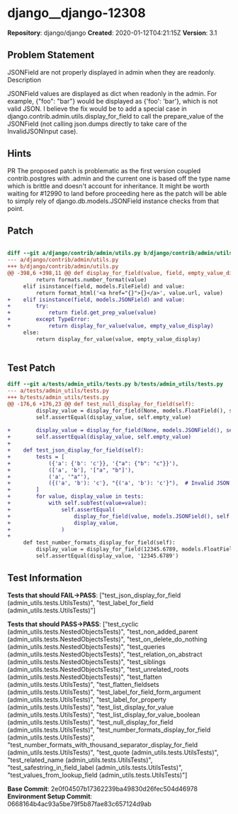 # django__django-12308

**Repository**: django/django
**Created**: 2020-01-12T04:21:15Z
**Version**: 3.1

## Problem Statement

JSONField are not properly displayed in admin when they are readonly.
Description
	
JSONField values are displayed as dict when readonly in the admin.
For example, {"foo": "bar"} would be displayed as {'foo': 'bar'}, which is not valid JSON.
I believe the fix would be to add a special case in django.contrib.admin.utils.display_for_field to call the prepare_value of the JSONField (not calling json.dumps directly to take care of the InvalidJSONInput case).


## Hints

​PR
The proposed patch is problematic as the first version coupled contrib.postgres with .admin and the current one is based off the type name which is brittle and doesn't account for inheritance. It might be worth waiting for #12990 to land before proceeding here as the patch will be able to simply rely of django.db.models.JSONField instance checks from that point.

## Patch

```diff

diff --git a/django/contrib/admin/utils.py b/django/contrib/admin/utils.py
--- a/django/contrib/admin/utils.py
+++ b/django/contrib/admin/utils.py
@@ -398,6 +398,11 @@ def display_for_field(value, field, empty_value_display):
         return formats.number_format(value)
     elif isinstance(field, models.FileField) and value:
         return format_html('<a href="{}">{}</a>', value.url, value)
+    elif isinstance(field, models.JSONField) and value:
+        try:
+            return field.get_prep_value(value)
+        except TypeError:
+            return display_for_value(value, empty_value_display)
     else:
         return display_for_value(value, empty_value_display)
 


```

## Test Patch

```diff
diff --git a/tests/admin_utils/tests.py b/tests/admin_utils/tests.py
--- a/tests/admin_utils/tests.py
+++ b/tests/admin_utils/tests.py
@@ -176,6 +176,23 @@ def test_null_display_for_field(self):
         display_value = display_for_field(None, models.FloatField(), self.empty_value)
         self.assertEqual(display_value, self.empty_value)
 
+        display_value = display_for_field(None, models.JSONField(), self.empty_value)
+        self.assertEqual(display_value, self.empty_value)
+
+    def test_json_display_for_field(self):
+        tests = [
+            ({'a': {'b': 'c'}}, '{"a": {"b": "c"}}'),
+            (['a', 'b'], '["a", "b"]'),
+            ('a', '"a"'),
+            ({('a', 'b'): 'c'}, "{('a', 'b'): 'c'}"),  # Invalid JSON.
+        ]
+        for value, display_value in tests:
+            with self.subTest(value=value):
+                self.assertEqual(
+                    display_for_field(value, models.JSONField(), self.empty_value),
+                    display_value,
+                )
+
     def test_number_formats_display_for_field(self):
         display_value = display_for_field(12345.6789, models.FloatField(), self.empty_value)
         self.assertEqual(display_value, '12345.6789')

```

## Test Information

**Tests that should FAIL→PASS**: ["test_json_display_for_field (admin_utils.tests.UtilsTests)", "test_label_for_field (admin_utils.tests.UtilsTests)"]

**Tests that should PASS→PASS**: ["test_cyclic (admin_utils.tests.NestedObjectsTests)", "test_non_added_parent (admin_utils.tests.NestedObjectsTests)", "test_on_delete_do_nothing (admin_utils.tests.NestedObjectsTests)", "test_queries (admin_utils.tests.NestedObjectsTests)", "test_relation_on_abstract (admin_utils.tests.NestedObjectsTests)", "test_siblings (admin_utils.tests.NestedObjectsTests)", "test_unrelated_roots (admin_utils.tests.NestedObjectsTests)", "test_flatten (admin_utils.tests.UtilsTests)", "test_flatten_fieldsets (admin_utils.tests.UtilsTests)", "test_label_for_field_form_argument (admin_utils.tests.UtilsTests)", "test_label_for_property (admin_utils.tests.UtilsTests)", "test_list_display_for_value (admin_utils.tests.UtilsTests)", "test_list_display_for_value_boolean (admin_utils.tests.UtilsTests)", "test_null_display_for_field (admin_utils.tests.UtilsTests)", "test_number_formats_display_for_field (admin_utils.tests.UtilsTests)", "test_number_formats_with_thousand_separator_display_for_field (admin_utils.tests.UtilsTests)", "test_quote (admin_utils.tests.UtilsTests)", "test_related_name (admin_utils.tests.UtilsTests)", "test_safestring_in_field_label (admin_utils.tests.UtilsTests)", "test_values_from_lookup_field (admin_utils.tests.UtilsTests)"]

**Base Commit**: 2e0f04507b17362239ba49830d26fec504d46978
**Environment Setup Commit**: 0668164b4ac93a5be79f5b87fae83c657124d9ab
